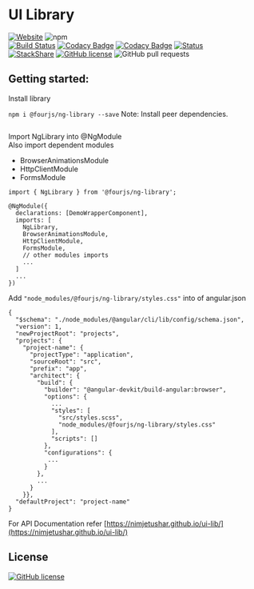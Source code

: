 # UI Library

[![Website](https://img.shields.io/website-up-down-green-red/https/shields.io.svg?label=my-website)](https://nimjetushar.github.io/ui-lib/)
![npm](https://img.shields.io/npm/v/@fourjs/ng-library)
<br/>
[![Build Status](https://semaphoreci.com/api/v1/nimjetushar/ui-lib/branches/master/shields_badge.svg)](https://semaphoreci.com/nimjetushar/ui-lib)
[![Codacy Badge](https://api.codacy.com/project/badge/Grade/2f3503831efb41fe9e5cde24acd60be7)](https://www.codacy.com/app/tushar/ui-lib?utm_source=github.com&amp;utm_medium=referral&amp;utm_content=nimjetushar/ui-lib&amp;utm_campaign=Badge_Grade)
[![Codacy Badge](https://api.codacy.com/project/badge/Coverage/2f3503831efb41fe9e5cde24acd60be7)](https://www.codacy.com/app/tushar/ui-lib?utm_source=github.com&utm_medium=referral&utm_content=nimjetushar/ui-lib&utm_campaign=Badge_Coverage)
[![Status](https://api.dependabot.com/badges/status?host=github&repo=nimjetushar/ui-lib)](https://dependabot.com)
<br/>
[![StackShare](https://img.shields.io/badge/tech-stack-0690fa.svg?style=flat)](https://stackshare.io/nimjetushar/ui-library)
[![GitHub license](https://img.shields.io/github/license/nimjetushar/ui-lib.svg)](https://github.com/nimjetushar/ui-lib/blob/master/LICENSE)
![GitHub pull requests](https://img.shields.io/github/issues-pr/nimjetushar/ui-lib.svg)

## Getting started:

Install library

` npm i @fourjs/ng-library --save `
Note: Install peer dependencies.
```

```

Import NgLibrary into @NgModule
<br>
Also import dependent modules 
* BrowserAnimationsModule
* HttpClientModule
* FormsModule

```
import { NgLibrary } from '@fourjs/ng-library';

@NgModule({
  declarations: [DemoWrapperComponent],
  imports: [
    NgLibrary,
    BrowserAnimationsModule,
    HttpClientModule,
    FormsModule,
    // other modules imports
    ...
  ]
  ...
})

```

Add `"node_modules/@fourjs/ng-library/styles.css"` into of angular.json
```
{
  "$schema": "./node_modules/@angular/cli/lib/config/schema.json",
  "version": 1,
  "newProjectRoot": "projects",
  "projects": {
    "project-name": {
      "projectType": "application",
      "sourceRoot": "src",
      "prefix": "app",
      "architect": {
        "build": {
          "builder": "@angular-devkit/build-angular:browser",
          "options": {
            ...
            "styles": [
              "src/styles.scss",
              "node_modules/@fourjs/ng-library/styles.css"
            ],
            "scripts": []
          },
          "configurations": {
           ...
          }
        },
        ...
      }
    }},
  "defaultProject": "project-name"
}

```

For API Documentation refer [https://nimjetushar.github.io/ui-lib/](https://nimjetushar.github.io/ui-lib/)


## License
[![GitHub license](https://img.shields.io/github/license/nimjetushar/ui-lib.svg)](https://github.com/nimjetushar/ui-lib/blob/master/LICENSE)
